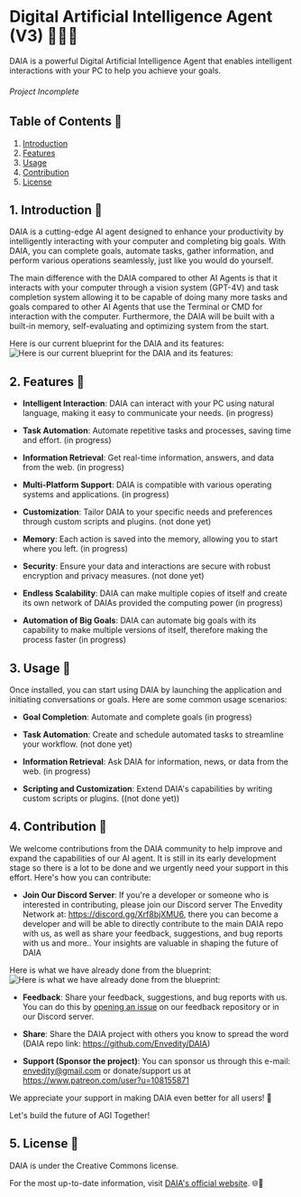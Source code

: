 # Digital Artificial Intelligence Agent (V3) 👨‍💻🤖

DAIA is a powerful Digital Artificial Intelligence Agent that enables intelligent interactions with your PC to help you achieve your goals.

###### Project Incomplete

## Table of Contents 📜

1. [Introduction](#1-introduction-)
2. [Features](#2-features-)
3. [Usage](#3-usage-)
4. [Contribution](#4-contribution-)
5. [License](#5-license-)

## 1. Introduction 🚀

DAIA is a cutting-edge AI agent designed to enhance your productivity by intelligently interacting with your computer and completing big goals. With DAIA, you can complete goals, automate tasks, gather information, and perform various operations seamlessly, just like you would do yourself.

The main difference with the DAIA compared to other AI Agents is that it interacts with your computer through a vision system (GPT-4V) and task completion system allowing it to be capable of doing many more tasks and goals compared to other AI Agents that use the Terminal or CMD for interaction with the computer.
Furthermore, the DAIA will be built with a built-in memory, self-evaluating and optimizing system from the start.

Here is our current blueprint for the DAIA and its features:
![Here is our current blueprint for the DAIA and its features:](Design/DAIA%20(GPT%20Vision).png)

## 2. Features 🌟

- **Intelligent Interaction**: DAIA can interact with your PC using natural language, making it easy to communicate your needs. (in progress)

- **Task Automation**: Automate repetitive tasks and processes, saving time and effort. (in progress)

- **Information Retrieval**: Get real-time information, answers, and data from the web. (in progress)

- **Multi-Platform Support**: DAIA is compatible with various operating systems and applications. (in progress)

- **Customization**: Tailor DAIA to your specific needs and preferences through custom scripts and plugins. (not done yet)

- **Memory**: Each action is saved into the memory, allowing you to start where you left. (in progress)
    
- **Security**: Ensure your data and interactions are secure with robust encryption and privacy measures. (not done yet)

- **Endless Scalability**: DAIA can make multiple copies of itself and create its own network of DAIAs provided the computing power (in progress)

- **Automation of Big Goals**: DAIA can automate big goals with its capability to make multiple versions of itself, therefore making the process faster (in progress)

## 3. Usage 🤝

Once installed, you can start using DAIA by launching the application and initiating conversations or goals. Here are some common usage scenarios:

- **Goal Completion**: Automate and complete goals (in progress)

- **Task Automation**: Create and schedule automated tasks to streamline your workflow. (not done yet)

- **Information Retrieval**: Ask DAIA for information, news, or data from the web. (in progress)

- **Scripting and Customization**: Extend DAIA's capabilities by writing custom scripts or plugins. ((not done yet))

## 4. Contribution 🙌

We welcome contributions from the DAIA community to help improve and expand the capabilities of our AI agent. It is still in its early development stage so there is a lot to be done and we urgently need your support in this effort. Here's how you can contribute:

- **Join Our Discord Server**: If you're a developer or someone who is interested in contributing, please join our Discord server The Envedity Network at: https://discord.gg/Xrf8bjXMU6, there you can become a developer and will be able to directly contribute to the main DAIA repo with us, as well as share your feedback, suggestions, and bug reports with us and more.. Your insights are valuable in shaping the future of DAIA

Here is what we have already done from the blueprint:
![Here is what we have already done from the blueprint:](Design/DAIA%20(GPT%20Vision)%20progress.png)

- **Feedback**: Share your feedback, suggestions, and bug reports with us. You can do this by [opening an issue](https://github.com/Envedity/DAIA/issues) on our feedback repository or in our Discord server.

- **Share**: Share the DAIA project with others you know to spread the word (DAIA repo link: https://github.com/Envedity/DAIA)

- **Support (Sponsor the project)**: You can sponsor us through this e-mail: envedity@gmail.com or donate/support us at https://www.patreon.com/user?u=108155871

We appreciate your support in making DAIA even better for all users! 🙏

Let's build the future of AGI Together!

## 5. License 📄

DAIA is under the Creative Commons license.

For the most up-to-date information, visit [DAIA's official website](https://envedity.github.io/). 🌐🚀
